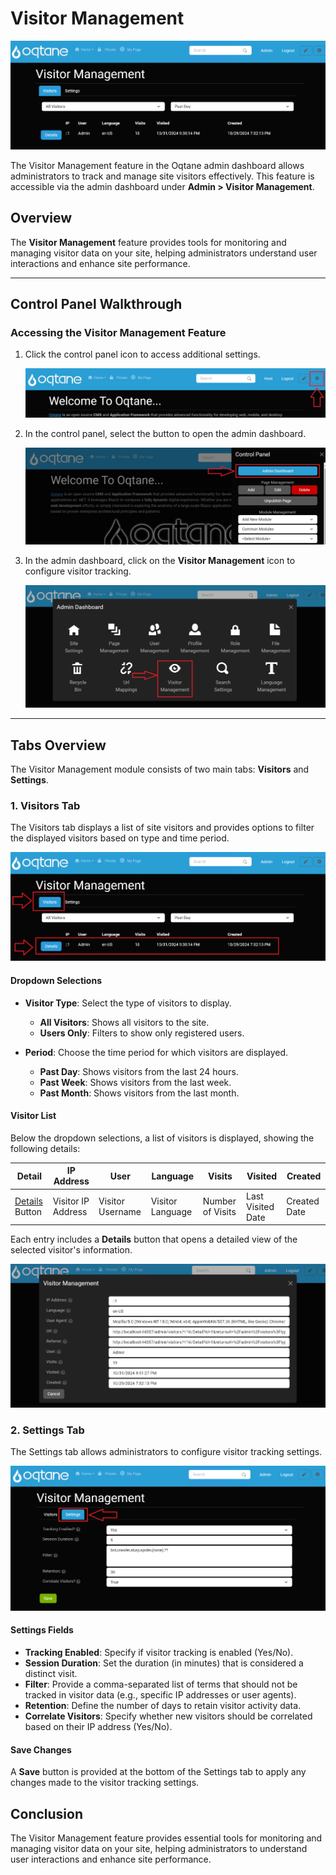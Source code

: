 # Visitor Management

![Visitor Management Feature](assets/visitor-management.png)

The Visitor Management feature in the Oqtane admin dashboard allows administrators to track and manage site visitors effectively. This feature is accessible via the admin dashboard under **Admin > Visitor Management**.

## Overview

The **Visitor Management** feature provides tools for monitoring and managing visitor data on your site, helping administrators understand user interactions and enhance site performance.

---

## Control Panel Walkthrough

### Accessing the Visitor Management Feature

1. Click the control panel icon to access additional settings.

   ![Control Panel Icon](assets/control-panel-button.jpg)

2. In the control panel, select the button to open the admin dashboard.

   ![Open Admin Dashboard](assets/control-panel-admin-dashboard-button.jpg)

3. In the admin dashboard, click on the **Visitor Management** icon to configure visitor tracking.

   ![Admin Dashboard Visitor Management](assets/admin-dashboard-visitor-management.jpg)

---

## Tabs Overview

The Visitor Management module consists of two main tabs: **Visitors** and **Settings**.

### 1. Visitors Tab

The Visitors tab displays a list of site visitors and provides options to filter the displayed visitors based on type and time period.

![Visitors Tab](assets/visitor-management-visitors-tab.png)

#### Dropdown Selections

- **Visitor Type**: Select the type of visitors to display.
  - **All Visitors**: Shows all visitors to the site.
  - **Users Only**: Filters to show only registered users.

- **Period**: Choose the time period for which visitors are displayed.
  - **Past Day**: Shows visitors from the last 24 hours.
  - **Past Week**: Shows visitors from the last week.
  - **Past Month**: Shows visitors from the last month.

#### Visitor List

Below the dropdown selections, a list of visitors is displayed, showing the following details:

| Detail | IP Address | User | Language | Visits | Visited | Created |
|--------|------------|------|----------|--------|---------|---------|
| [Details](#) Button | Visitor IP Address | Visitor Username | Visitor Language | Number of Visits | Last Visited Date | Created Date |

Each entry includes a **Details** button that opens a detailed view of the selected visitor's information.

![Visitor Details](assets/visitor-management-details.png)

### 2. Settings Tab

The Settings tab allows administrators to configure visitor tracking settings.

![Settings Tab](assets/visitor-management-settings-tab.png)

#### Settings Fields

- **Tracking Enabled**: Specify if visitor tracking is enabled (Yes/No).
- **Session Duration**: Set the duration (in minutes) that is considered a distinct visit.
- **Filter**: Provide a comma-separated list of terms that should not be tracked in visitor data (e.g., specific IP addresses or user agents).
- **Retention**: Define the number of days to retain visitor activity data.
- **Correlate Visitors**: Specify whether new visitors should be correlated based on their IP address (Yes/No).

#### Save Changes

A **Save** button is provided at the bottom of the Settings tab to apply any changes made to the visitor tracking settings.

## Conclusion

The Visitor Management feature provides essential tools for monitoring and managing visitor data on your site, helping administrators to understand user interactions and enhance site performance.
